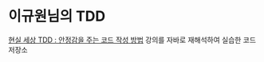 # 이규원님의 TDD
[현실 세상 TDD : 안정감을 주는 코드 작성 방법](https://fastcampus.co.kr/dev_red_ygw) 강의를 자바로 재해석하여 실습한 코드 저장소